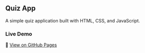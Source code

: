 ## Quiz App  
A simple quiz application built with HTML, CSS, and JavaScript.  

### Live Demo  
🔗 [View on GitHub Pages](https://miloszkom.github.io/QuizGame/)  
